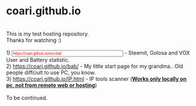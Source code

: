# coari.github.io
<style >
  input {
    color: red;
  }
  </style>
<br>This is my test hosting repository.
<br>Thanks for watching :)
<br>
<br>1) <input id type=text value="https://coari.github.io/vox-bat/" style="font-size:10px; color: red; width: 300px;" onclick="this.select(); document.execCommand('copy'); this.setSelectionRange(0, 0); this.value='Copied';"> - Steemit, Golosa and VOX User and Battery statistic.
<br>2) https://coari.github.io/bab/ - My little start page for my grandma.. Old people diffciult to use PC, you know.
<br>3) https://coari.github.io/IP.html - IP tools scanner (<u><b>Works only locally on pc, not from remote web or hosting</b></u>)
<br>
<br>To be continued.
